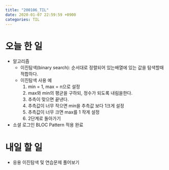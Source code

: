 ```yaml
---
title: "200106_TIL"
date: 2020-01-07 22:59:59 +0900
categories: TIL
---
```

# 오늘 한 일
* 알고리즘  
  * 이진탐색(binary search): 순서대로 정렬되어 있는배열에 있는 값을 탐색할때 적합하다.
  * 이진탐색 사용 예
     1. min = 1, max = n으로 설정
	 2. max와 min의 평균을 구하되, 정수가 되도록 내림을한다.
	 3. 추측이 맞으면 끝낸다.
	 4. 추측값이 너무 작으면 min을 추측값 보다 1크게 설정
	 5. 추측값이 너무 크면 max를 1 작게 설정
	 6. 2단계로 돌아가기
* 소셜 로그인 BLOC Pattern 적용 완료

# 내일 할 일
* 응용 이진탐색 및 연습문제 풀어보기